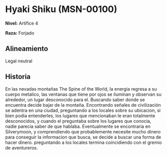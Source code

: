 # Hyaki Shiku (MSN-00100)

**Nivel:** Artífice 4

**Raza:** Forjado

## Alineamiento
Legal neutral

## Historia
En las nevadas montañas The Spine of the World, la energia regresa a su cuerpo metalico, las ventanas que tiene por ojos se iluminan y observan su alrededor, un lugar desconocido para el. Buscando saber donde se encuentra decide bajar de la montaña.
Encontrando señales de civilización se adentra en una ciudad, preguntando a los locales sobre su ubicacion, si bien podia entenderles, los lugares que mencionaban le eran totalmente desconocidos, y cuando el preguntaba sobre los lugares que conocia, nadie parecia saber de que hablaba.
Eventualmente se encontraria en Silverymoon, y comprendiendo que probablemente necesite mucho dinero para conseguir la informacion que busca, se decide a buscar una forma de hacer dinero. preguntando a los locales termina coincidiendo con el gremio de aventureros.


